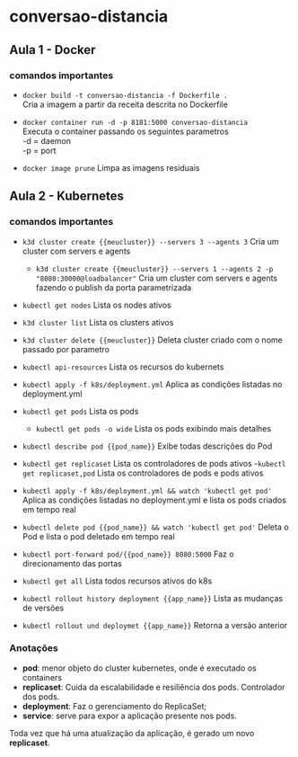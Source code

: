 # conversao-distancia

## Aula 1 - Docker
### comandos importantes
- `docker build -t conversao-distancia -f Dockerfile .`  
Cria a imagem a partir da receita descrita no Dockerfile  

- `docker container run -d -p 8181:5000 conversao-distancia`  
Executa o container passando os seguintes parametros  
-d = daemon  
-p = port  

- `docker image prune`
Limpa as imagens residuais

## Aula 2 - Kubernetes
### comandos importantes
- `k3d cluster create {{meucluster}} --servers 3 --agents 3`
Cria um cluster com servers e agents
    - `k3d cluster create {{meucluster}} --servers 1 --agents 2 -p "8080:30000@loadbalancer"`
    Cria um cluster com servers e agents fazendo o publish da porta parametrizada


- `kubectl get nodes`
Lista os nodes ativos

- `k3d cluster list`
Lista os clusters ativos

- `k3d cluster delete {{meucluster}}`
Deleta cluster criado com o nome passado por parametro

- `kubectl api-resources`
Lista os recursos do kubernets

- `kubectl apply -f k8s/deployment.yml`
Aplica as condições listadas no deployment.yml

- `kubectl get pods`
Lista os pods
    - `kubectl get pods -o wide`
    Lista os pods exibindo mais detalhes

- `kubectl describe pod {{pod_name}}`
Exibe todas descrições do Pod

- `kubectl get replicaset`
Lista os controladores de pods ativos
    -`kubectl get replicaset,pod`
    Lista os controladores de pods e pods ativos

- `kubectl apply -f k8s/deployment.yml && watch 'kubectl get pod'`
Aplica as condições listadas no deployment.yml e lista os pods criados em tempo real

- `kubectl delete pod {{pod_name}} && watch 'kubectl get pod'`
Deleta o Pod e lista o pod deletado em tempo real

- `kubectl port-forward pod/{{pod_name}} 8080:5000`
Faz o direcionamento das portas

- `kubectl get all`
Lista todos recursos ativos do k8s

- `kubectl rollout history deployment {{app_name}}`
Lista as mudanças de versões

- `kubectl rollout und deploymet {{app_name}}`
Retorna a versão anterior

### Anotações
- **pod**: menor objeto do cluster kubernetes, onde é executado os containers
- **replicaset**: Cuida da escalabilidade e resiliência dos pods. Controlador dos pods.
- **deployment**: Faz o gerenciamento do ReplicaSet;
- **service**: serve para expor a aplicação presente nos pods.

Toda vez que há uma atualização da aplicação, é gerado um novo **replicaset**.